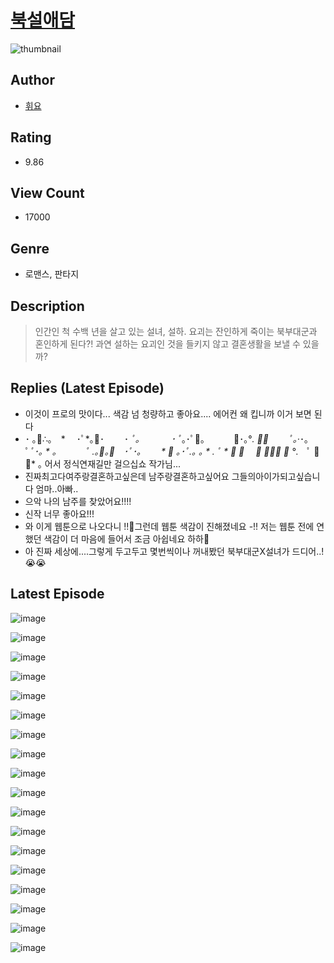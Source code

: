 # [북설애담](https://comic.naver.com/challenge/list?titleId=809977)
![thumbnail](https://image-comic.pstatic.net/user_contents_data/challenge_comic/2023/05/23/235200/upload_4063995522077176889_480x623.jpeg)

## Author
- [휘요](https://comic.naver.com/artistTitle?id=235200)

## Rating
- 9.86

## View Count
- 17000

## Genre
- 로맨스, 판타지

## Description
> 인간인 척 수백 년을 살고 있는 설녀, 설하. 요괴는 잔인하게 죽이는 북부대군과 혼인하게 된다?! 과연 설하는 요괴인 것을 들키지 않고 결혼생활을 보낼 수 있을까?

## Replies (Latest Episode)
- 이것이 프로의 맛이다... 색감 넘 청량하고 좋아요.... 에어컨 왜 킵니까 이거 보면 된다
- ･ ｡🌸∴｡　* 　･ﾟ*｡🌸･ 　　･ *ﾟ｡　　 　 ･ ﾟ*｡･ﾟ🌸｡ 　　　🌸･｡°*. ﾟ🌸 　　ﾟ｡·*･｡ ﾟ*ﾟ･｡ * ｡ 　　　ﾟ *.｡🌸｡🌸　･ﾟ･｡ 　　* 🌸 ｡･ﾟ*.｡ ｡ * *. ﾟ * 🌸* 🌸　 *🌸 ﾟ*･｡ 🌸 °*.　ﾟ 🌸 🌸* ｡ 어서 정식연재길만 걸으십쇼 작가님...
- 진짜최고다여주랑결혼하고싶은데 남주랑결혼하고싶어요 그들의아이가되고싶습니다 엄마..아빠..
- 으악 나의 남주를 찾았어요!!!!
- 신작 너무 좋아요!!!
- 와 이게 웹툰으로 나오다니 !!🫶그런데 웹툰 색감이 진해졌네요 -!! 저는 웹툰 전에 연했던 색감이 더 마음에 들어서 조금 아쉽네요 하하🫠
- 아 진짜 세상에....그렇게 두고두고 몇번씩이나 꺼내봤던 북부대군X설녀가 드디어..! 😭😭

## Latest Episode
![image](https://image-comic.pstatic.net/user_contents_data/challenge_comic/2023/05/23/235200/upload_3919086259731326004.jpeg)

![image](https://image-comic.pstatic.net/user_contents_data/challenge_comic/2023/05/23/235200/upload_4134926099536819557.jpeg)

![image](https://image-comic.pstatic.net/user_contents_data/challenge_comic/2023/05/23/235200/upload_3978985483431784546.jpeg)

![image](https://image-comic.pstatic.net/user_contents_data/challenge_comic/2023/05/23/235200/upload_4123100659458848819.jpeg)

![image](https://image-comic.pstatic.net/user_contents_data/challenge_comic/2023/05/23/235200/upload_7293969035763660344.jpeg)

![image](https://image-comic.pstatic.net/user_contents_data/challenge_comic/2023/05/23/235200/upload_4048844045590870116.jpeg)

![image](https://image-comic.pstatic.net/user_contents_data/challenge_comic/2023/05/23/235200/upload_4063200386964021560.jpeg)

![image](https://image-comic.pstatic.net/user_contents_data/challenge_comic/2023/05/23/235200/upload_4048798068033020769.jpeg)

![image](https://image-comic.pstatic.net/user_contents_data/challenge_comic/2023/05/23/235200/upload_7075828135684890928.jpeg)

![image](https://image-comic.pstatic.net/user_contents_data/challenge_comic/2023/05/23/235200/upload_7004848054388078949.jpeg)

![image](https://image-comic.pstatic.net/user_contents_data/challenge_comic/2023/05/23/235200/upload_3630237957205931313.jpeg)

![image](https://image-comic.pstatic.net/user_contents_data/challenge_comic/2023/05/23/235200/upload_7234529647599892789.jpeg)

![image](https://image-comic.pstatic.net/user_contents_data/challenge_comic/2023/05/23/235200/upload_4063710542323278433.jpeg)

![image](https://image-comic.pstatic.net/user_contents_data/challenge_comic/2023/05/23/235200/upload_3689402682993893936.jpeg)

![image](https://image-comic.pstatic.net/user_contents_data/challenge_comic/2023/05/23/235200/upload_4121414219058000176.jpeg)

![image](https://image-comic.pstatic.net/user_contents_data/challenge_comic/2023/05/23/235200/upload_3474584721872533090.jpeg)

![image](https://image-comic.pstatic.net/user_contents_data/challenge_comic/2023/05/23/235200/upload_4062919092328413488.jpeg)

![image](https://image-comic.pstatic.net/user_contents_data/challenge_comic/2023/05/23/235200/upload_3760558883674863155.jpeg)

